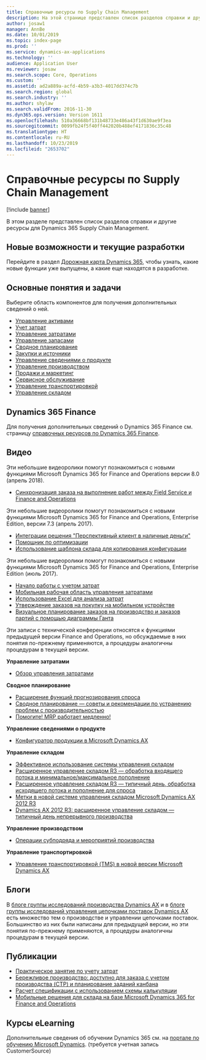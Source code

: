```yaml
---
title: Справочные ресурсы по Supply Chain Management
description: На этой странице представлен список разделов справки и другие ресурсы для функций Supply Chain Management.
author: josaw1
manager: AnnBe
ms.date: 10/01/2019
ms.topic: index-page
ms.prod: ''
ms.service: dynamics-ax-applications
ms.technology: ''
audience: Application User
ms.reviewer: josaw
ms.search.scope: Core, Operations
ms.custom: ''
ms.assetid: ad2a889a-acfd-4b59-a3b3-4017dd374c7b
ms.search.region: global
ms.search.industry: ''
ms.author: shylaw
ms.search.validFrom: 2016-11-30
ms.dyn365.ops.version: Version 1611
ms.openlocfilehash: 510a36668bf131b48733e486a43f1d630ae9f3ea
ms.sourcegitcommit: 0099fb24f5f40ff442020b488ef4171836c35c48
ms.translationtype: HT
ms.contentlocale: ru-RU
ms.lasthandoff: 10/23/2019
ms.locfileid: "2653702"
---
```

# <a name="help-resources-for-supply-chain-management"></a>Справочные ресурсы по Supply Chain Management

[!include [banner](includes/banner.md)]

В этом разделе представлен список разделов справки и другие ресурсы для Dynamics 365 Supply Chain Management. 

## <a name="whats-new-and-in-development"></a>Новые возможности и текущие разработки
Перейдите в раздел <a href="https://roadmap.dynamics.com/">Дорожная карта Dynamics 365</a>, чтобы узнать, какие новые функции уже выпущены, а какие еще находятся в разработке. 

## <a name="core-concepts-and-tasks"></a>Основные понятия и задачи

Выберите область компонентов для получения дополнительных сведений о ней.

- [Управление активами](asset-management/index.md)
- [Учет затрат](../finance/cost-accounting/cost-accounting-home-page.md)
- [Управление затратами](cost-management/cost-management-home-page.md)  
- [Управление запасами](inventory/inventory-home-page.md)
- [Сводное планирование](master-planning/master-planning-home-page.md)
- [Закупки и источники](procurement/procurement-sourcing-overview.md)
- [Управление сведениями о продукте](pim/product-information.md)
- [Управление производством](production-control/production-process-overview.md)
- [Продажи и маркетинг](sales-marketing/overview-sales-marketing.md)
- [Сервисное обслуживание](service-management/service-management-home-page.md)
- [Управление транспортировкой](transportation/transportation-management-overview.md)
- [Управление складом](warehousing/warehouse-configuration.md)

## <a name="dynamics-365-finance"></a>Dynamics 365 Finance

Для получения дополнительных сведений о Dynamics 365 Finance см. страницу [справочных ресурсов по Dynamics 365 Finance](../finance/index.md).

## <a name="videos"></a>Видео

Эти небольшие видеоролики помогут познакомиться с новыми функциями Microsoft Dynamics 365 for Finance and Operations версии 8.0 (апрель 2018).

- [Синхронизация заказа на выполнение работ между Field Service и Finance and Operations](https://youtu.be/hAB4TDVMjxU)

Эти небольшие видеоролики помогут познакомиться с новыми функциями Microsoft Dynamics 365 for Finance and Operations, Enterprise Edition, версии 7.3 (апрель 2017).

-  [Интеграции решения "Перспективный клиент в наличные деньги"](https://youtu.be/AVV9x5x-XCg) 
-  [Помощник по оптимизации](https://www.youtube.com/watch?v=MRsAzgFCUSQ&t=4s)
-  [Использование шаблона склада для копирования конфигурации](https://www.youtube.com/watch?v=K2WIfFlqJYs&feature=youtu.be)

Эти небольшие видеоролики помогут познакомиться с новыми функциями Microsoft Dynamics 365 for Finance and Operations, Enterprise Edition (июль 2017).

-  [Начало работы с учетом затрат](https://youtu.be/1pUDtJQZ8FU)
-  [Мобильная рабочая область управления затратами](https://youtu.be/imsuTg8rUVk)
-  [Использование Excel для анализа затрат](https://youtu.be/-HKHYdClvx8)
-  [Утверждение заказов на покупку на мобильном устройстве](https://youtu.be/gZ-gOlJe7H8)
-  [Визуальное планирование заказов на производство и заказов партий с помощью диаграммы Ганта](https://youtu.be/BtbuShkGj4I)

Эти записи с технической конференции относятся к функциями предыдущей версии Finance and Operations, но обсуждаемые в них понятия по-прежнему применяются, а процедуры аналогичны процедурам в текущей версии. 

**Управление затратами**

-  [Обзор управления затратами](https://www.youtube.com/watch?v=vXzlC-mOBcg&feature=youtu.be)

**Сводное планирование**

-  [Расширение функций прогнозирования спроса](https://www.youtube.com/watch?v=4OIKIXLiNjI&feature=youtu.be)
-  [Сводное планирование — советы и рекомендации по устранению проблем с производительностью](https://youtu.be/7v8BPmEs9Dg)
-  [Помогите! MRP работает медленно!](https://youtu.be/RLXybx20B5o)

**Управление сведениями о продукте**

-  [Конфигуратор продукции в Microsoft Dynamics AX](https://youtu.be/zotrj3SbCl4)

**Управление складом** 

<!---  [Process inbound ASNs in Warehouse management](https://mix.office.com/watch/wpf78tr7rjuh)-->  
-  [Эффективное использование системы управления складом](https://www.youtube.com/watch?v=--_didmZKHo&t=10s)
-  [Расширенное управление складом R3 — обработка входящего потока и минимальное/максимальное пополнение](https://www.youtube.com/watch?v=z5_V5Eqlf5M&t=48s)
-  [Расширенное управление складом R3 — типичный день, обработка исходящего потока и пополнение для спроса](https://youtu.be/Og0gLlVp7jA)
-  [Метки в новой системе управления складом Microsoft Dynamics AX 2012 R3](https://youtu.be/5w1MngVchBA)
-  [Dynamics AX 2012 R3: расширенное управление складом — типичный день непрерывного производства](https://www.youtube.com/embed/QUxXUrN-7n4)

**Управление производством**

-  [Операции субподряда и мероприятий производства](https://youtu.be/y1jrd3A_k70)

**Управление транспортировкой**

-  [Управление транспортировкой (TMS) в новой версии Microsoft Dynamics AX](https://youtu.be/jgmTgJIgEFQ)

## <a name="blogs"></a>Блоги
В <a href="https://blogs.msdn.microsoft.com/axmfg/">блоге группы исследований производства Dynamics AX</a> и в <a href="https://blogs.msdn.microsoft.com/dynamicsaxscm/">блоге группы исследований управления цепочками поставок Dynamics AX</a> есть множество тем о производстве и управлении цепочками поставок. Большинство из них были написаны для предыдущей версии, но эти понятия по-прежнему применяются, а процедуры аналогичны процедурам в текущей версии. 

## <a name="white-papers"></a>Публикации
-  <a href="https://mbs.microsoft.com/customersource/northamerica/AX/learning/documentation/white-papers/msd365optgtstcostacc/">Практическое занятие по учету затрат</a> 
-  <a href="https://mbs.microsoft.com/customersource/northamerica/AX/learning/documentation/white-papers/leanmanufkanban365opt/">Бережливое производство: доступно для заказа с учетом производства (CTP) и планирование заданий канбана</a> 
-  <a href="https://mbs.microsoft.com/customersource/northamerica/AX/learning/documentation/white-papers/365operationsbomcalsheet/">Расчет спецификации с использованием схемы калькуляции</a>
-  <a href="https://mbs.microsoft.com/customersource/northamerica/365Enterprise/learning/documentation/white-papers/MobilityWarehouse/">Мобильные решения для склада на базе Microsoft Dynamics 365 for Finance and Operations</a>

## <a name="elearning-courses"></a>Курсы eLearning
Дополнительные сведения об обучении Dynamics 365 см. на <a href="https://mbspartner.microsoft.com/AX/LearningPlans/"> портале по обучению Microsoft Dynamics</a>. (требуется учетная запись CustomerSource) 


